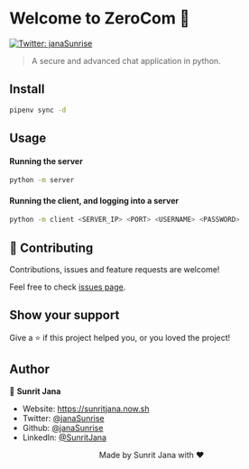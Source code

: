 # Welcome to ZeroCom 👋
[![Twitter: janaSunrise](https://img.shields.io/twitter/follow/janaSunrise.svg?style=social)](https://twitter.com/janaSunrise)

> A secure and advanced chat application in python.

## Install

```sh
pipenv sync -d
```

## Usage

#### Running the server

```sh
python -m server
```

#### Running the client, and logging into a server

```sh
python -m client <SERVER_IP> <PORT> <USERNAME> <PASSWORD>
```

## 🤝 Contributing

Contributions, issues and feature requests are welcome!

Feel free to check [issues page](https://github.com/janaSunrise/ZeroCOM/issues). 

## Show your support

Give a ⭐️ if this project helped you, or you loved the project!

## Author

👤 **Sunrit Jana**

* Website: https://sunritjana.now.sh
* Twitter: [@janaSunrise](https://twitter.com/janaSunrise)
* Github: [@janaSunrise](https://github.com/janaSunrise)
* LinkedIn: [@SunritJana](https://linkedin.com/in/SunritJana)

<div align="center">
  Made by Sunrit Jana with ❤️
</div>
